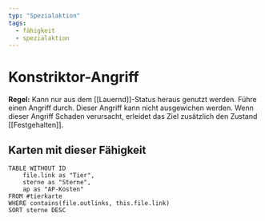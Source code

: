 ```yaml
---
typ: "Spezialaktion"
tags:   
  - fähigkeit
  - spezialaktion
---  
```


# Konstriktor-Angriff

**Regel:** Kann nur aus dem [[Lauernd]]-Status heraus genutzt werden. Führe einen Angriff durch. Dieser Angriff kann nicht ausgewichen werden. Wenn dieser Angriff Schaden verursacht, erleidet das Ziel zusätzlich den Zustand [[Festgehalten]].

## Karten mit dieser Fähigkeit  
```dataview 
TABLE WITHOUT ID   
	file.link as "Tier",   
	sterne as "Sterne",   
	ap as "AP-Kosten" 
FROM #tierkarte 
WHERE contains(file.outlinks, this.file.link) 
SORT sterne DESC